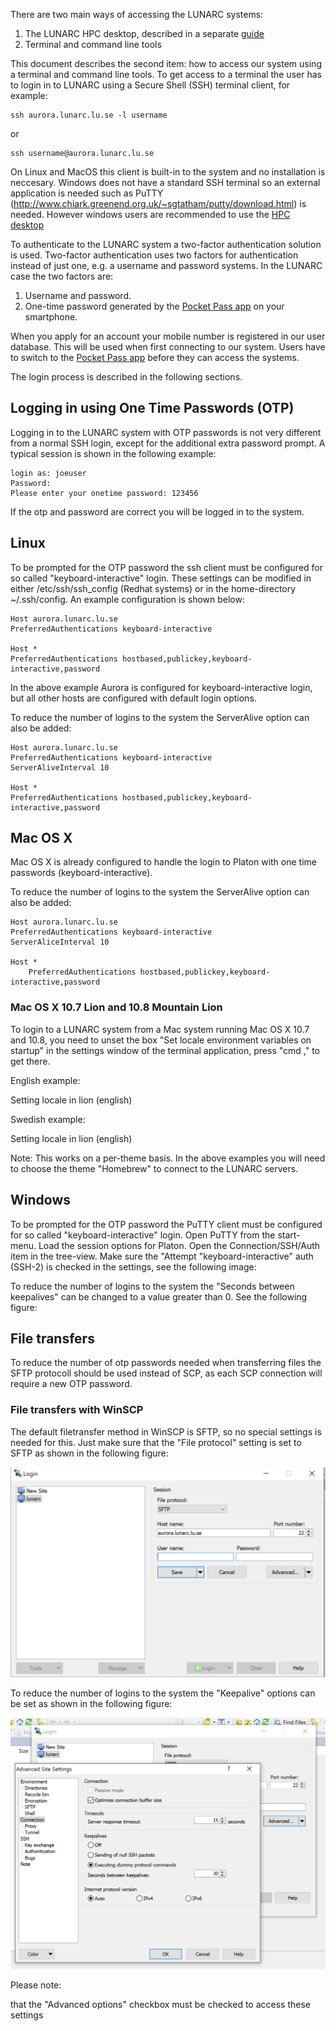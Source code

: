 There are two main ways of accessing the LUNARC systems:

1. The LUNARC HPC desktop, described in a separate [guide](http://lunarc-documentation.readthedocs.io/en/latest/using_hpc_desktop/)
2. Terminal and command line tools

This document describes the second item: how to access our system using a terminal and command line tools. To get access to a terminal the user has to login in to LUNARC using a Secure Shell (SSH) terminal client, for example:

    ssh aurora.lunarc.lu.se -l username

or

    ssh username@aurora.lunarc.lu.se

On Linux and MacOS this client is built-in to the system and no installation is neccesary. Windows does not have a standard SSH terminal so an external application is needed such as PuTTY (http://www.chiark.greenend.org.uk/~sgtatham/putty/download.html) is needed.  However windows users are recommended to use the [HPC desktop](http://lunarc-documentation.readthedocs.io/en/latest/using_hpc_desktop/)

To authenticate to the LUNARC system a two-factor authentication solution is used. Two-factor authentication uses two factors for authentication instead of just one, e.g. a username and password systems. In the LUNARC case the two factors are:

1. Username and password.
2. One-time password generated by the [Pocket Pass app](http://lunarc-documentation.readthedocs.io/en/latest/authenticator_howto/) on your smartphone.

When you apply for an account your mobile number is registered in our user database.  This will be used when first connecting to our system.  Users have to switch to the [Pocket Pass app](http://lunarc-documentation.readthedocs.io/en/latest/authenticator_howto/) before they can access the systems.
  
The login process is described in the following sections.

## Logging in using One Time Passwords (OTP)

Logging in to the LUNARC system with OTP passwords is not very different from a normal SSH login, except for the additional extra password prompt. A typical session is shown in the following example:

    login as: joeuser 
    Password: 
    Please enter your onetime password: 123456

If the otp and password are correct you will be logged in to the system.

## Linux

To be prompted for the OTP password the ssh client must be configured for so called "keyboard-interactive" login. These settings can be modified in either /etc/ssh/ssh_config (Redhat systems) or in the home-directory ~/.ssh/config. An example configuration is shown below:

    Host aurora.lunarc.lu.se 
    PreferredAuthentications keyboard-interactive 

    Host * 
    PreferredAuthentications hostbased,publickey,keyboard-interactive,password

In the above example Aurora is configured for keyboard-interactive login, but all other hosts are configured with default login options.

To reduce the number of logins to the system the ServerAlive option can also be added:

    Host aurora.lunarc.lu.se 
    PreferredAuthentications keyboard-interactive 
    ServerAliveInterval 10 

    Host * 
    PreferredAuthentications hostbased,publickey,keyboard-interactive,password

## Mac OS X

Mac OS X is already configured to handle the login to Platon with one time passwords (keyboard-interactive). 

To reduce the number of logins to the system the ServerAlive option can also be added:

    Host aurora.lunarc.lu.se 
    PreferredAuthentications keyboard-interactive 
    ServerAliceInterval 10 

    Host * 
        PreferredAuthentications hostbased,publickey,keyboard-interactive,password

### Mac OS X 10.7 Lion and 10.8 Mountain Lion

To login to a LUNARC system from a Mac system running Mac OS X 10.7 and 10.8, you need to unset the box "Set locale environment variables on startup" in the settings window of the terminal application, press "cmd ," to get there. 

English example:

Setting locale in lion (english)

Swedish example:

Setting locale in lion (english)

Note: This works on a per-theme basis.  In the above examples you will need to choose the theme "Homebrew" to connect to the LUNARC servers.

## Windows

To be prompted for the OTP password the PuTTY client must be configured for so called "keyboard-interactive" login. Open PuTTY from the start-menu. Load the session options for Platon. Open the Connection/SSH/Auth item in the tree-view. Make sure the "Attempt "keyboard-interactive" auth (SSH-2) is checked in the settings, see the following image:

To reduce the number of logins to the system the "Seconds between keepalives" can be changed to a value greater than 0. See the following figure:

## File transfers

To reduce the number of otp passwords needed when transferring files the SFTP protocoll should be used instead of SCP, as each SCP connection will require a new OTP password.

### File transfers with WinSCP

The default filetransfer method in WinSCP is SFTP, so no special settings is needed for this. Just make sure that the "File protocol" setting is set to SFTP as shown in the following figure:

![sftp](./images/WinSCP-sftp.png)

To reduce the number of logins to the system the "Keepalive" options can be set as shown in the following figure:

![keepalive](./images/WinSCP-keepalive.png)

Please note:

that the "Advanced options" checkbox must be checked to access these settings


